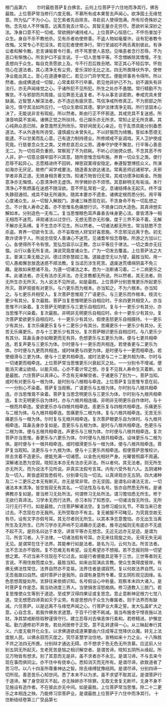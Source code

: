 <!-- { "loadSidebar": true } -->
根门品第六
　　尔时最胜菩萨复白佛言。云何上位菩萨于六住地而净其行。佛告最胜。上位菩萨常当修行六度无极。不慕所有成本果誓去声闻心。欲净国土无缘觉意。所为弘广不为小心。见乞索者先自除贪。寻赴前人使得饱满。所有珍奇殊妙之物。念先给人不怀悔意。远离吾我去计常心。其智无量亦无穷尽。愿欲听采深妙之法。净身口意不犯一切戒。常欲拥护诸持戒人。上位菩萨心恒慈仁。不怀伤害加于众生。身自不杀不教他杀。见有杀者劝使修善。不盗人物如毫厘许。设有犯者教令改悔。又常专心不犯淫泆。若见犯者使修净行。常行至诚初不两舌离别彼此。有诤讼者和解令散。忠言谏喻普令行善。终不骂詈使人恚怒。见嗔恚者念行忍辱。不为恶口有惭愧心。所言护口不妄言说。于一切人思惟平等。不念憎嫉除其憍慢。不生恚想向于众生。每自克责愿欲上及。今不行忍后致丑陋。常正其心不轻后学。怀抱悦心在道法者。其心清净无有尘劳。爱乐深妙无比之法。四无所畏降伏外学。使修净业能出其上。至心在道遵奉慈仁。若见沙门异学梵志。便能师事务令得所。所以然者。由成佛道成一切智。心常柔软不行卒暴。若见他非护己不为。初不漏失有非法行。亦无声闻缘觉之心。于诸所犯不见所犯。所生之处亦不愚闇。常行精勤不为懈怠。不与邪部而共周接。设见弊恶无返复者。不与从事言谈密款。奉戒完具未曾缺漏。近智慧人解深法者。亦不违远有疲厌意。笃信净戒所修真正。不为邪部之所染污。慎守其法如所应行。一切众生歌叹其德。掌护法律清净无瑕。所行坚固本心决了。无能说非言有瑕疪。所以然者。斯由行正不怀邪道。其戒完具不复迷惑。所演音响莫不宣闻。诸佛正觉之所扶持。任己娱乐亦无所求。常知止足无所贪慕。其心纯熟众恶已除。身意澹然无所欣乐。常好闲居无心亲近。在于乱愦具能分别备悉道法。不从外道有所咨受。谨慎威仪未曾失礼。不以好服而为绮雅。誓如本愿德无能逮。不以甘美而乱心意。己有道力制持德业。所修顺戒不妄调戏。天人卫护使成究竟。行慈普念众生之类。又修悲哀忍众尘劳。遵奉守护使不懈怠。行平等心善恶无二。为一切任荷负重担。常察观了不为损耗。不听心识驰骋众想。不念其恶不传人非。护一切意总摄牢固不兴其意。随所思惟念恒布施。养育一切众生之类。使行忍辱不起异心。志愿精进终不回转。禅思寂寞得安隐定。奉遵智慧博揽众义。所演如海亦无厌足。故修广闻学戒要法。随逐善友欲达诸法。常离恶师远诸邪学。夫邪学者非真正道。无猗身相贪著文饰。知诸万物皆归无常。其戒功德净如紫金。所施意净亦无悔恨。心意清净终无虚饰。所学微妙亦不烦愦。其意鲜明无有垢浊。本行清净心不焦燃虽在迷惑不随淫欲。意不怀乱常若一定。息诸结缚永无起灭。终不误失静寂通彻。戒具不缺无所漏失。随其本要亦不遗舍。诸佛定根而悉分别。用平等心度诸众生。从一切智入解脱门。游诸三昧悉现在前。不贪身命不有一切乱想之念。不计我人寿命之着。亦不思惟名色痛想行识。不猗身口四大造色。其真谛想实解如本。分别造色一无有二。复当思惟眼色耳声鼻香舌味身更心法。普皆清净一相无相而不迷荒。谛观诸法以过空行。无想无愿亦无形像。度于三界不染不着。无解不解亦无系缚。复不生念亦不见生。所以然者。一切诸法都无所生。常当慈愍不念杀盗。育养一切欲令生活。亦不妄取他人财宝好喜恩施。不念邪淫远离于色。初无欺诈谤谗于人。所说忠信受人善谏心不迷荒。见诸耆年恒念尊敬。所游之方加以仁心。各使得所不令有恨。宽弘包容示以正教。念以平等应于律法。一切之类亦无抂愠。众行以备无所复进。演说究竟度诸众生。广为一切发去覆盖。上位菩萨法之大主。普演三乘无极之训。德过须弥慧超江海。道踰虚空无以为譬。最胜当知。用一切人愚痴懈怠放逸迷惑不顺法教。复当迳历涉生死苦。退废迷荒缠绵阴盖不免三趣。是故如来愍诸不及。为遵一切诸法之本。悉为一法断诸习着。二十二病更乐之本。此诸法者。亦无有法亦无非法。亦无言教都无所说。所以然者。其无法者。则无所生亦无所灭。为人说法不见所说。如是最胜。上位菩萨分别思惟更乐所起更乐所灭。菩萨观彼有对更乐。与六更乐而为根本。亦当知之。不为六根本。亦当知之。与七更乐共相受入。复次菩萨思惟观了广语更乐。与三更乐而作根本。枝流七更少有其分。复次最胜。菩萨当复思惟明更乐自相应时。于余四更共相受入。亦当思惟不兴染着。复次菩萨无明更乐与三更乐自相应时。复与十一更乐少有其分。亦当思惟不兴染着。复次最胜。非明非无明更乐自相应时。余十一更乐少有其分。复次菩萨爱欲更乐自相应时。十一更乐少有其分。假使恚怒更乐自相摄持。十一更乐少有其分。复次乐痛更乐复与十二更乐少有其分。苦痛更乐十一更乐少有其分。无苦无乐痛更乐。亦与十三更乐少有其分。复次菩萨眼识更乐自相应时。与八更乐少有其分。耳鼻舌身亦如眼更而无有异。色想更乐与五更乐为体。便与七更共相牵连。若复声更与三更乐为体。尔时便与十一更乐而共相连。若使香更与二更乐为体。尔时便与九更而共相连。或时味更与四更为体。是时便与十一更而相牵连。若使细滑与三更为体。便与十三更共相牵连。或时法更与二十二更共相为体。尔时与一切诸更而相牵连。上位菩萨常当思惟更乐兴衰起灭之处。一一分别令不增减。便能消灭诸尘欲结。以能灭结。心亦不着计常之想。亦复不见我人寿命生灭着断。如是最胜。六住菩萨以真谛心。不念有无审解空者。于诸更乐了别为一。菩萨当知。或时有对更乐与一根为体。是时别与八根相与牵连。上位菩萨复当思惟专意在前。一一分别心不染着。菩萨复当观察。广语更乐与五根为体。尔时别与八根共相牵连。亦当思惟竟不染着。菩萨复当思念明更乐与三更乐为体。尔时别与九根共相牵连。复次无明更乐自为体时。亦与六根共相连缀。非明非无明更乐自作体时。与十一根而共牵连。爱欲更乐亦与四根共相牵连。恚更乐复与四根共相牵连。乐痛更乐与二根为体。与九根共相牵连。苦痛更乐二根为体。复与六根共相牵连。无苦无乐痛更乐与一根为体。尔时复与无根共相牵连。复次菩萨眼更乐自为体时。与九根共相牵连。耳鼻舌身亦复如是。意更乐与五根为体。是时与八根共相牵连。色更乐与二根为体。便与五根共相牵连。声更乐与三根为体。尔时便与八根共相牵连。复次菩萨亦当思惟。香更乐与六更乐为体。尔时便与九根共相牵连。设味更乐与二根为体。是时便与十一根共相牵连。或时细滑更乐与一根为体。便与八根共相牵连。菩萨复当观知。法更乐与十九根为体。便与十三更乐共相牵连。假使菩萨思惟校计。除去贪着不造更乐。便能充满一切诸愿。以金色光相好严身。光曜普照靡不周遍。深解诸法悉为空寂。晓知法本亦无有法亦无非法。所以者何。其无法者。则无所生亦无所灭。而为说法不见所说。非真实法假号言耳。内有六受外有六入。五阴诸种及一切入。斯皆虚寂皆悉假号。分别章句及一切法。以真谛观亦无五阴。四大诸种及二十二更乐之本无有断灭。亦无是常非常。亦无坚固。是谓名曰诸法无言。一切诸法本末清净。皆空皆寂无有其名。一切法性及与名号。皆亦自然悉无所有。是诸佛教亦复如是。普当修习无处所法。何谓修习无处所法。谓习憺怕悉无所生。修于无欲行真谛法。习学本无而行法界。亦习本际了知悉空。一切诸法皆无所住。无所习行无行不行。如是最胜。六住菩萨解诸法空。复当修习威仪礼节。不取当来已舍过去。不念现在亦无我所。无所受取亦不有主。复无被服不可睹见。为究竟空故无有尽。设有文字亦假号耳。其无尽者则无所生。以其本净志意憺怕。亦无出生当离所生及无所生。已所习学亦无声响不见进趣亦无退者。推寻边幅则无有底亦不无底不起不灭。是则名曰达于本空。讲宣平等亦无想念。无近无远亦无足迹。是谓为习。所言习者。入于法律。一切诸法假有号耳。亦无来往周旋之处。无得无失无闻无见。是谓常在住于法界。其能奉行如是法者。是名为习。云何为法。所言法者。法不念法亦不毁败。复不恐难无有希望。设无希望亦不想报。若不念报则除一切望想之累。不迟当来不住现在不忆过去。如是行者便能具足等于三世。三世等者则无言说。不用住故而度众生。最胜当知。如来出现演此言教。使众生类得度彼岸。有佛无佛法性常住。法界自然亦不变易。法界住者是谓寂然。复以何故法界自然。以无吾我故曰自然。或时菩萨计是我所。自谓有身意所专著。受五阴形观见因缘。名色思想周旋处所。言辞往来依猗识知。名号假设心中称量。观察本末四大诸入。是时菩萨复作是念。我当劝进度三界人。当使捐舍淫怒痴病。修习道教入三脱门。若复思惟使众生等到于道迹。至成罗汉得四果证或复思念。意止意断神足根力七觉八道。空无想愿四谛真如灭于尘劳。有是思想内于众生为眷属者。则于法界而有缺减。六住菩萨。以是远离不与缘觉声闻之心。行菩萨业大乘之誓。发大弘盖旷大之意。心自念言。若我作佛务求道慧。于百千行使不耗减。我当布施舍乎悭吝施以法财。净其禁戒断除瑕秽谨慎守行。建立忍辱刈去嗔恚体行柔和。若修精进。护懈怠垢。勤力遵修初不弃舍。若处闲居修于正受。意不乱转逮得一心。从三昧起奉行其义。六度无极开化众生。以求佛道欲成道果要由六住成等正觉降伏众魔。转无上法度脱人民。以佛永寂而灭度之。究尽圣慧学治住地。宣畅如来十力之业。十八殊胜不共之法四无所畏。分别辩才通达无碍。亦不想求于色无色无所贪慕。应这前人分别五阴无所起灭。生老死苦是恼之相识解空者。是谓苦谛。晓知五阴所从缘起。所见万物皆有想求。别了其意而无是非。虽不求者亦不永忘。是谓习谛。不与去来今现在事而俱同尘。亦不住中有侥幸心。悉知消灭而无所有。是谓尽谛。欲致道者了苦习尽。以八十四圣所尊重神达之智。除去缘缚犹豫结网。是谓尽谛。分别四谛一切所现。善恶苦乐心知世间。悉了本末不以为求。虽不求望不取其证。是谓菩萨行于道谛。解了身空寂灭不起。亦无殃衅亦不除罪。无取无舍复无断坏。无身不身不见施设有造作者。不在彼此亦无中间。如是最胜。上位菩萨常当思惟。除二十二更乐之本相连之殃。乃能修习崇菩萨业。是谓最胜上位菩萨于六住中而净其行。
十住断结经卷第三广受品第七
